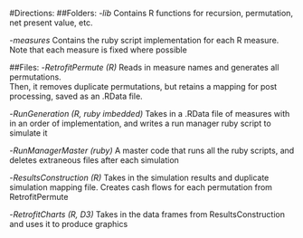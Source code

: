 #Directions: 
##Folders: 
-*lib*
 Contains R functions for recursion, permutation, net present value, etc.

-*measures* 
 Contains the ruby script implementation for each R measure. 
 Note that each measure is fixed where possible

##Files:
-*RetrofitPermute (R)*
 Reads in measure names and generates all permutations.  
 Then, it removes duplicate permutations, but retains a mapping for post processing, saved as an .RData file.

-*RunGeneration  (R, ruby imbedded)*
 Takes in a .RData file of measures with in an order of implementation, and writes a run manager ruby script to simulate it

-*RunManagerMaster (ruby)*
 A master code that runs all the ruby scripts, and deletes extraneous files after each simulation

-*ResultsConstruction (R)*
 Takes in the simulation results and duplicate simulation mapping file. 
 Creates cash flows for each permutation from RetrofitPermute 

-*RetrofitCharts (R, D3)*
 Takes in the data frames from ResultsConstruction and uses it to produce graphics